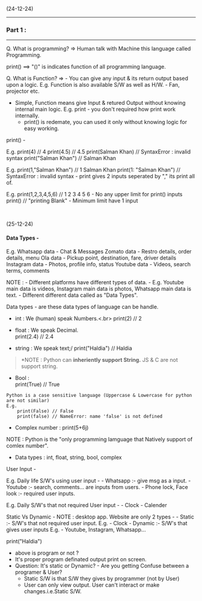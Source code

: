 
(24-12-24)

---------------------------
### Part 1 :
---------------------------


Q. What is programming?
=> Human talk with Machine this language called Programming.

print() ==> "()" is indicates function of all programming language.

Q. What is Function?
=> - You can give any input & its return output based upon a logic.
   E.g. Function is also available S/W as well as H/W.
        - Fan, projector etc.
   - Simple, Function means give Input & retured Output without knowing internal main logic.
   E.g. print - you don't required how print work internally.
        - print() is redemate, you can used it only without knowing logic for easy working.


print() -

E.g.  print(4)  // 4
      print(4.5) // 4.5
	  print(Salman Khan) // SyntaxError : invalid syntax
      print("Salman Khan") // Salman Khan
	  
E.g.  print(1,"Salman Khan") // 1 Salman Khan
      print(1: "Salman Khan") // SyntaxError : invalid syntax
	  - print gives 2 inputs seperated by "," its print all of.
	 
E.g.  print(1,2,3,4,5,6) // 1 2 3 4 5 6
      - No any upper limit for print() inputs
	  print() // "printing Blank"
	  -  Minimum limit have 1 input
	  
<br>
 
(25-12-24)

#### Data Types - 

E.g. Whatsapp data - Chat & Messages
     Zomato data - Restro details, order details, menu
	 Ola data - Pickup point, destination, fare, driver details
	 Instagram data - Photos, profile info, status
	 Youtube data - Videos, search terms, comments
	 
NOTE : - Different platforms have different types of data. 
       - E.g. Youtube main data is videos, Instagram main data is photos, Whatsapp main data is text.
	   - Different different data called as "Data Types".
	   
Data types - are these data types of language can be handle.

- int : We (human) speak Numbers.<.br>
print(2) // 2

- float : We speak Decimal.</br>
print(2.4) // 2.4

- string : We speak text;/
print("Haldia") // Haldia

> *NOTE : Python can <b>inheriently support String.</b> JS & C are not support string.

- Bool : </br>
print(True) // True

```
Python is a case sensitive language (Uppercase & Lowercase for python are not similar)
E.g.
	print(False) // False
	print(false) // NameError: name 'false' is not defined
```	

- Complex number :
print(5+6j)
	   

NOTE : Python is the "only programming lamguage that Natively support of comlex number".
 - Data types : int, float, string, bool, complex


User Input -

E.g. Daily life S/W's using user input -
     - Whatsapp :- give msg as a input.
     - Youtube :- search, comments... are inputs from users.
	 - Phone lock, Face look :- required user inputs.


E.g. Daily S/W's that not required User input -
     - Clock
	 - Calender
	 
Static Vs Dynamic - 
NOTE : desktop app. Website are only 2 types -
       - Static :- S/W's that not required user input.
	   E.g. - Clock
	   - Dynamic :- S/W's that gives user inputs
	   E.g. - Youtube, Instagram, Whatsapp...
	   

print("Haldia")

- above is program or not ?
- It's proper program definated output print on screen.
- Question: It's static or Dynamic? - Are you getting Confuse between a programer & User?
  - Static S/W is that S/W they gives by programmer (not by User)
  - User can only view output. User can't interact or make changes.i.e.Static S/W.



	   


	 
